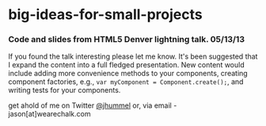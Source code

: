 big-ideas-for-small-projects
============================

### Code and slides from HTML5 Denver lightning talk. 05/13/13

If you found the talk interesting please let me know. It's been suggested that
I expand the content into a full fledged presentation. New content would include
adding more convenience methods to your components, creating component factories,
e.g., `var myComponent = Component.create();`, and writing tests for your components.

get ahold of me on Twitter [@jhummel](http://www.twitter.com/jhummel)
or, via email - jason[at]wearechalk.com
